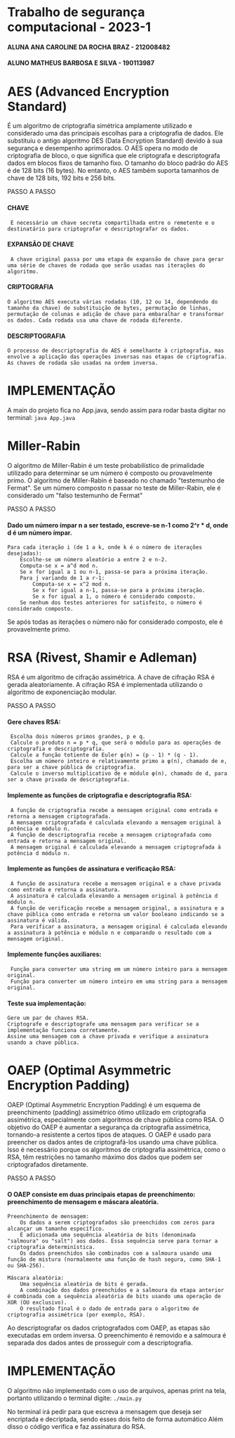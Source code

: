 # Trabalho de segurança computacional - 2023-1

#### ALUNA ANA CAROLINE DA ROCHA BRAZ - 212008482
#### ALUNO MATHEUS BARBOSA E SILVA - 190113987

# AES (Advanced Encryption Standard)
É um algoritmo de criptografia simétrica amplamente utilizado e considerado uma das principais escolhas para a criptografia de dados. Ele substituiu o antigo algoritmo DES (Data Encryption Standard) devido à sua segurança e desempenho aprimorados.
O AES opera no modo de criptografia de bloco, o que significa que ele criptografa e descriptografa dados em blocos fixos de tamanho fixo. O tamanho do bloco padrão do AES é de 128 bits (16 bytes). No entanto, o AES também suporta tamanhos de chave de 128 bits, 192 bits e 256 bits.

PASSO A PASSO
#### CHAVE 
     É necessário um chave secreta compartilhada entre o remetente e o destinatário para criptografar e descriptografar os dados.

#### EXPANSÃO DE CHAVE
     A chave original passa por uma etapa de expansão de chave para gerar uma série de chaves de rodada que serão usadas nas iterações do algoritmo.

#### CRIPTOGRAFIA 
    O algoritmo AES executa várias rodadas (10, 12 ou 14, dependendo do tamanho da chave) de substituição de bytes, permutação de linhas, permutação de colunas e adição de chave para embaralhar e transformar os dados. Cada rodada usa uma chave de rodada diferente.

#### DESCRIPTOGRAFIA
    O processo de descriptografia do AES é semelhante à criptografia, mas envolve a aplicação das operações inversas nas etapas de criptografia. As chaves de rodada são usadas na ordem inversa.

# IMPLEMENTAÇÃO
A main do projeto fica no App.java, sendo assim para rodar basta digitar no terminal: `java App.java`

# Miller-Rabin
O algoritmo de Miller-Rabin é um teste probabilístico de primalidade utilizado para determinar se um número é composto ou provavelmente primo. O algoritmo de Miller-Rabin é baseado no chamado "testemunho de Fermat". Se um número composto n passar no teste de Miller-Rabin, ele é considerado um "falso testemunho de Fermat"

PASSO A PASSO
#### Dado um número ímpar n a ser testado, escreve-se n-1 como 2^r * d, onde d é um número ímpar.
    Para cada iteração i (de 1 a k, onde k é o número de iterações desejadas):
        Escolhe-se um número aleatório a entre 2 e n-2.
        Computa-se x = a^d mod n.
        Se x for igual a 1 ou n-1, passa-se para a próxima iteração.
        Para j variando de 1 a r-1:
            Computa-se x = x^2 mod n.
            Se x for igual a n-1, passa-se para a próxima iteração.
            Se x for igual a 1, o número é considerado composto.
        Se nenhum dos testes anteriores for satisfeito, o número é considerado composto.
Se após todas as iterações o número não for considerado composto, ele é provavelmente primo.

# RSA (Rivest, Shamir e Adleman)
RSA é um algoritmo de cifração assimétrica. A chave de cifração RSA é gerada aleatoriamente. 
A cifração RSA é implementada utilizando o algoritmo de exponenciação modular.

PASSO A PASSO

#### Gere chaves RSA:
  
     Escolha dois números primos grandes, p e q.     
     Calcule o produto n = p * q, que será o módulo para as operações de criptografia e descriptografia.     
     Calcule a função totiente de Euler φ(n) = (p - 1) * (q - 1).     
     Escolha um número inteiro e relativamente primo a φ(n), chamado de e, para ser a chave pública de criptografia.     
     Calcule o inverso multiplicativo de e módulo φ(n), chamado de d, para ser a chave privada de descriptografia.
     

#### Implemente as funções de criptografia e descriptografia RSA:
    
     A função de criptografia recebe a mensagem original como entrada e retorna a mensagem criptografada.     
     A mensagem criptografada é calculada elevando a mensagem original à potência e módulo n.     
     A função de descriptografia recebe a mensagem criptografada como entrada e retorna a mensagem original.     
     A mensagem original é calculada elevando a mensagem criptografada à potência d módulo n.


#### Implemente as funções de assinatura e verificação RSA:
  
     A função de assinatura recebe a mensagem original e a chave privada como entrada e retorna a assinatura.     
     A assinatura é calculada elevando a mensagem original à potência d módulo n.     
     A função de verificação recebe a mensagem original, a assinatura e a chave pública como entrada e retorna um valor booleano indicando se a assinatura é válida.     
     Para verificar a assinatura, a mensagem original é calculada elevando a assinatura à potência e módulo n e comparando o resultado com a mensagem original.
     

#### Implemente funções auxiliares:
    
     Função para converter uma string em um número inteiro para a mensagem original.     
     Função para converter um número inteiro em uma string para a mensagem original.
     

#### Teste sua implementação:
   
    Gere um par de chaves RSA.
    Criptografe e descriptografe uma mensagem para verificar se a implementação funciona corretamente.     
    Assine uma mensagem com a chave privada e verifique a assinatura usando a chave pública.

# OAEP (Optimal Asymmetric Encryption Padding)
OAEP (Optimal Asymmetric Encryption Padding) é um esquema de preenchimento (padding) assimétrico ótimo utilizado em criptografia assimétrica, especialmente com algoritmos de chave pública como RSA. O objetivo do OAEP é aumentar a segurança da criptografia assimétrica, tornando-a resistente a certos tipos de ataques. O OAEP é usado para preencher os dados antes de criptografá-los usando uma chave pública. Isso é necessário porque os algoritmos de criptografia assimétrica, como o RSA, têm restrições no tamanho máximo dos dados que podem ser criptografados diretamente.

PASSO A PASSO 
#### O OAEP consiste em duas principais etapas de preenchimento: preenchimento de mensagem e máscara aleatória.
    Preenchimento de mensagem:
        Os dados a serem criptografados são preenchidos com zeros para alcançar um tamanho específico.
        É adicionada uma sequência aleatória de bits (denominada "salmoura" ou "salt") aos dados. Essa sequência serve para tornar a criptografia determinística.
        Os dados preenchidos são combinados com a salmoura usando uma função de mistura (normalmente uma função de hash segura, como SHA-1 ou SHA-256).

    Máscara aleatória:
        Uma sequência aleatória de bits é gerada.
        A combinação dos dados preenchidos e a salmoura da etapa anterior é combinada com a sequência aleatória de bits usando uma operação de XOR (OU exclusivo).
        O resultado final é o dado de entrada para o algoritmo de criptografia assimétrica (por exemplo, RSA).
        
Ao descriptografar os dados criptografados com OAEP, as etapas são executadas em ordem inversa. O preenchimento é removido e a salmoura é separada dos dados antes de prosseguir com a descriptografia.

# IMPLEMENTAÇÃO
O algoritmo não implementado com o uso de arquivos, apenas print na tela, portanto utilizando o terminal digite:
    `./main.py `
    
No terminal irá pedir para que escreva a mensagem que deseja ser encriptada e decriptada, sendo esses dois feito de forma automático
Além disso o código verifica e faz assinatura do RSA.

